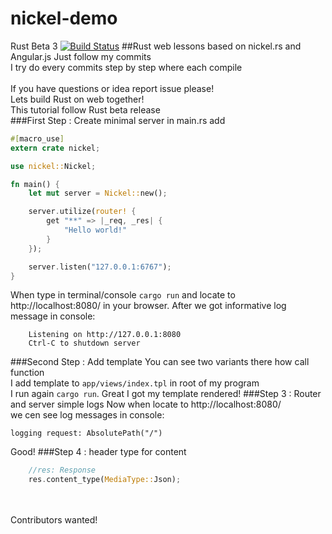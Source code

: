 # nickel-demo
Rust Beta 3 [![Build Status](https://travis-ci.org/Codenator81/nickel-demo.png?branch=master)](https://travis-ci.org/Codenator81/nickel-demo)
##Rust web lessons based on nickel.rs and Angular.js
Just follow my commits <br>
I try do every commits step by step where each compile<br>
<br>
If you have questions or idea report issue please!<br>
Lets build Rust on web together!
<br>
This tutorial follow Rust beta release<br>
###First Step : Create minimal server
in main.rs add
```rust
#[macro_use] 
extern crate nickel;

use nickel::Nickel;

fn main() {
    let mut server = Nickel::new();

    server.utilize(router! {
        get "**" => |_req, _res| {
            "Hello world!"
        }
    });

    server.listen("127.0.0.1:6767");
}
```
When type in terminal/console `cargo run` and locate to http://localhost:8080/ in your browser. 
After we got informative log message in console:
```
    Listening on http://127.0.0.1:8080
    Ctrl-C to shutdown server
```    
###Second Step : Add template
You can see two variants there how call function<br>
I add template to `app/views/index.tpl` in root of my program<br>
I run again `cargo run`. Great I got my template rendered!
###Step 3 : Router and server simple logs
Now when locate to http://localhost:8080/<br>
we cen see log messages in console:

    logging request: AbsolutePath("/")
Good!
###Step 4 : header type for content
```rust
    //res: Response
    res.content_type(MediaType::Json);
```

<br>
<br>
Contributors wanted!
